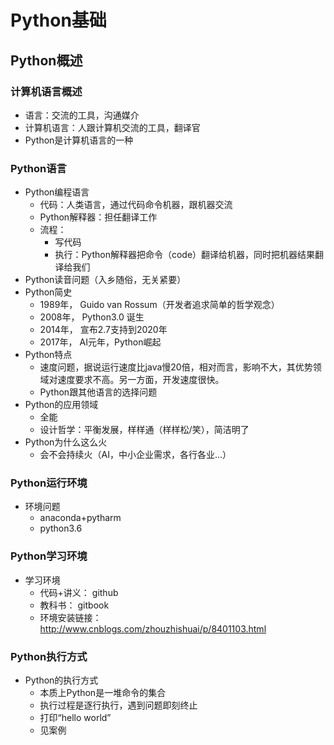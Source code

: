 # Python基础
## Python概述
### 计算机语言概述
   - 语言：交流的工具，沟通媒介
   - 计算机语言：人跟计算机交流的工具，翻译官
   - Python是计算机语言的一种
### Python语言
   - Python编程语言
        - 代码：人类语言，通过代码命令机器，跟机器交流
        - Python解释器：担任翻译工作
        - 流程：
            - 写代码
            - 执行：Python解释器把命令（code）翻译给机器，同时把机器结果翻译给我们
   - Python读音问题（入乡随俗，无关紧要）
   - Python简史
        - 1989年， Guido van Rossum（开发者追求简单的哲学观念）
        - 2008年， Python3.0 诞生
        - 2014年， 宣布2.7支持到2020年
        - 2017年， AI元年，Python崛起
   - Python特点
        - 速度问题，据说运行速度比java慢20倍，相对而言，影响不大，其优势领域对速度要求不高。另一方面，开发速度很快。
        - Python跟其他语言的选择问题
   - Python的应用领域
        - 全能
        - 设计哲学：平衡发展，样样通（样样松/笑），简洁明了
   - Python为什么这么火
        - 会不会持续火（AI，中小企业需求，各行各业...）
### Python运行环境
   - 环境问题
        - anaconda+pytharm
        - python3.6
### Python学习环境
   - 学习环境
        - 代码+讲义： github
        - 教科书： gitbook
        - 环境安装链接： http://www.cnblogs.com/zhouzhishuai/p/8401103.html
### Python执行方式
   - Python的执行方式
        - 本质上Python是一堆命令的集合
        - 执行过程是逐行执行，遇到问题即刻终止
        - 打印“hello world”
        - 见案例